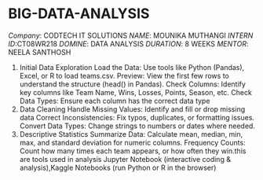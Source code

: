 # BIG-DATA-ANALYSIS
*Company*: CODTECH IT SOLUTIONS
*NAME*: MOUNIKA MUTHANGI 
*INTERN ID*:CT08WR218
*DOMINE*: DATA ANALYSIS
*DURATION*: 8 WEEKS
*MENTOR*: NEELA SANTHOSH
1. Initial Data Exploration
Load the Data: Use tools like Python (Pandas), Excel, or R to load teams.csv.
Preview: View the first few rows to understand the structure (head() in Pandas).
Check Columns: Identify key columns like Team Name, Wins, Losses, Points, Season, etc.
Check Data Types: Ensure each column has the correct data type 
2. Data Cleaning
Handle Missing Values: Identify and fill or drop missing data
Correct Inconsistencies: Fix typos, duplicates, or formatting issues.
Convert Data Types: Change strings to numbers or dates where needed.
3. Descriptive Statistics
Summarize Data: Calculate mean, median, min, max, and standard deviation for numeric columns.
Frequency Counts: Count how many times each team appears, or how often they win.this are tools used in analysis Jupyter Notebook (interactive coding & analysis),Kaggle Notebooks (run Python or R in the browser)

